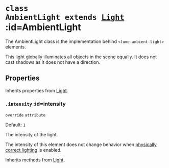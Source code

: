 
# <code>class <b>AmbientLight</b> extends [Light](Light.md)</code> :id=AmbientLight

The AmbientLight class is the implementation behind
`<lume-ambient-light>` elements.

This light globally illuminates all objects in the scene equally.  It does
not cast shadows as it does not have a direction.

## Properties

Inherits properties from [Light](Light.md).


### <code>.<b>intensity</b></code> :id=intensity

`override` `attribute`

Default: `1`

The intensity of the light.

The intensity of this element does not change behavior when [physically
correct lighting](../core/Scene#physicallycorrectlights) is enabled.
        



Inherits methods from [Light](Light.md).


        